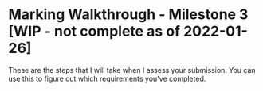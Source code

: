 # Marking Walkthrough - Milestone 3 [WIP - not complete as of 2022-01-26]


These are the steps that I will take when I assess your submission. You can use this to figure out which requirements you've completed.
